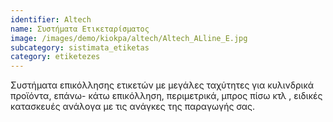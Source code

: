 ```yaml
---
identifier: Altech
name: Συστήματα Ετικεταρίσματος
image: /images/demo/kiokpa/altech/Altech_ALline_E.jpg
subcategory: sistimata_etiketas
category: etiketezes
---
```







Συστήματα επικόλλησης ετικετών με μεγάλες ταχύτητες για κυλινδρικά προϊόντα, επάνω- κάτω επικόλληση, περιμετρικά, μπρος πίσω κτλ , ειδικές κατασκευές ανάλογα με τις ανάγκες της παραγωγής σας.
